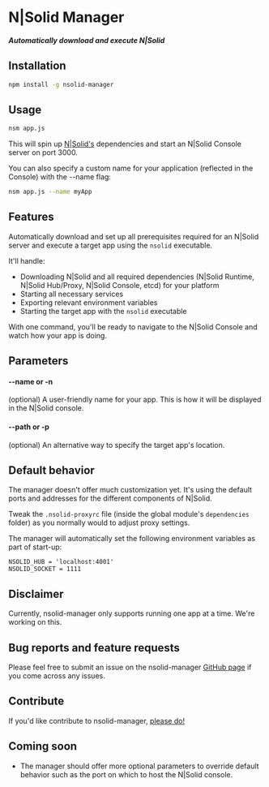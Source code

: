 # N|Solid Manager

##### Automatically download and execute N|Solid

## Installation

```bash
npm install -g nsolid-manager
```

## Usage

```bash
nsm app.js
```

This will spin up [N|Solid's](https://nodesource.com/products/nsolid) dependencies and start an N|Solid Console server on port 3000.

You can also specify a custom name for your application (reflected in the Console) with the --name flag:

```bash
nsm app.js --name myApp
```

## Features

Automatically download and set up all prerequisites required for an N|Solid server and execute a target app using the `nsolid` executable.

It'll handle:
- Downloading N|Solid and all required dependencies (N|Solid Runtime, N|Solid Hub/Proxy, N|Solid Console, etcd) for your platform
- Starting all necessary services
- Exporting relevant environment variables
- Starting the target app with the `nsolid` executable

With one command, you'll be ready to navigate to the N|Solid Console and watch how your app is doing.

## Parameters

#### --name or -n
(optional) A user-friendly name for your app.  This is how it will be displayed in the N|Solid console.

#### --path or -p
(optional) An alternative way to specify the target app's location.

## Default behavior

The manager doesn't offer much customization yet.  It's using the default ports and addresses for the different components of N|Solid.

Tweak the `.nsolid-proxyrc` file (inside the global module's `dependencies` folder) as you normally would to adjust proxy settings.

The manager will automatically set the following environment variables as part of start-up:
```
NSOLID_HUB = 'localhost:4001'
NSOLID_SOCKET = 1111
```

## Disclaimer

Currently, nsolid-manager only supports running one app at a time.  We're working on this.

## Bug reports and feature requests

Please feel free to submit an issue on the nsolid-manager [GitHub page](https://github.com/seanohollaren/nsolid-manager) if you come across any issues.

## Contribute

If you'd like contribute to nsolid-manager, [please do!](https://github.com/seanohollaren/nsolid-manager)

## Coming soon

- The manager should offer more optional parameters to override default behavior such as the port on which to host the N|Solid console.
